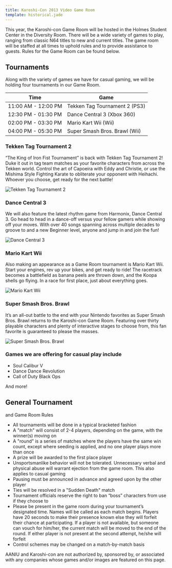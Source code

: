 ```yaml
---
title: Karoshi-Con 2013 Video Game Room
template: historical.jade
---
```


This year, the Karoshi-con Game Room will be hosted in the Holmes Student Center in the Diversity Room. There will be a wide variety of games to play, ranging from classic N64 titles to new and current titles. The game room will be staffed at all times to uphold rules and to provide assistance to guests. Rules for the Game Room can be found below.

## Tournaments

Along with the variety of games we have for casual gaming, we will be holding four tournaments in our Game Room.

<table class="table">
	<thead>
		<th>Time</th>
		<th>Game</th>
	</thead>
	<tbody>
		<tr>
			<td>11:00 AM - 12:00 PM</td>
			<td>Tekken Tag Tournament 2 (PS3)</td>
		</tr>
		<tr>
			<td>12:30 PM - 01:30 PM</td>
			<td>Dance Central 3 (Xbox 360)</td>
		</tr>
		<tr>
			<td>02:00 PM - 03:30 PM</td>
			<td>Mario Kart Wii (Wii)</td>
		</tr>
		<tr>
			<td>04:00 PM - 05:30 PM</td>
			<td>Super Smash Bros. Brawl (Wii)</td>
		</tr>
	</tbody>
</table> 

### Tekken Tag Tournament 2

“The King of Iron Fist Tournament” is back with Tekken Tag Tournament 2! Duke it out in tag team matches as your favorite characters from across the Tekken world. Control the art of Capoeira with Eddy and Christie, or use the Mishima Style Fighting Karate to obliterate your opponent with Heihachi. Whoever you choose, get ready for the next battle!

![Tekken Tag Tournament 2](/img/history/2012/karoshi/kcon_game_ttt2.jpg)

### Dance Central 3

We will also feature the latest rhythm game from Harmonix, Dance Central 3. Go head to head in a dance-off versus your fellow gamers while showing off your moves. With over 40 songs spanning across multiple decades to groove to and a new Beginner level, anyone and jump in and join the fun!

![Dance Central 3](/img/history/2012/karoshi/kcon_game_dc3.jpg)

### Mario Kart Wii

Also making an appearance as a Game Room tournament is Mario Kart Wii. Start your engines, rev up your bikes, and get ready to ride! The racetrack becomes a battlefield as banana peels are thrown down, and the Koopa shells go flying. In a race for first place, just about everything goes.

![Mario Kart Wii](/img/history/2012/karoshi/kcon_game_mkwii.jpg)

### Super Smash Bros. Brawl 

It’s an all-out battle to the end with your Nintendo favorites as Super Smash Bros. Brawl returns to the Karoshi-con Game Room. Featuring over thirty playable characters and plenty of interactive stages to choose from, this fan favorite is guaranteed to please the masses.

![Super Smash Bros. Brawl](/img/history/2012/karoshi/kcon_game_ssbb.jpg)

### Games we are offering for casual play include

*   Soul Calibur V
*   Dance Dance Revolution
*   Call of Duty Black Ops

And more!

## General Tournament
and Game Room Rules

*   All tournaments will be done in a typical bracketed fashion
*   A "match" will consist of 2-4 players, depending on the game, with the winner(s) moving on
*   A "round" is a series of matches where the players have the same win count, except where seeding is applied, and no one player plays more than once
*   A prize will be awarded to the first place player
*   Unsportsmanlike behavior will not be tolerated. Unnecessary verbal and physical abuse will warrant ejection from the game room. This also applies to casual gaming
*   Pausing must be announced in advance and agreed upon by the other player
*   Ties will be resolved in a "Sudden Death" match
*   Tournament officials reserve the right to ban “boss” characters from use if they choose to
*   Please be present in the game room during your tournament’s designated time. Names will be called as each match begins. Players have 20 seconds to make their presence known else they will forfeit their chance at participating. If a player is not available, but someone can vouch for him/her, the current match will be moved to the end of the round. If either player is not present at the second attempt, he/she will forfeit
*   Control schemes may be changed on a match-by-match basis

AANIU and Karoshi-con are not authorized by, sponsored by, or associated with any companies whose games and/or images are featured on this page.